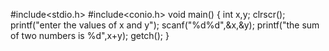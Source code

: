 #include<stdio.h>
#include<conio.h>
 void main()
 {
 int x,y;
 clrscr();
 printf("enter the values of x and y");
 scanf("%d%d",&x,&y);
 printf("the sum of two numbers is %d",x+y);
 getch();
 }
